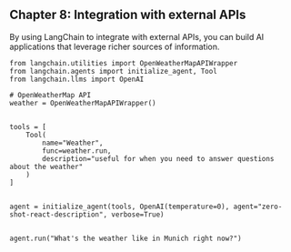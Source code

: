 ## Chapter 8: Integration with external APIs
By using LangChain to integrate with external APIs, you can build AI applications that leverage richer sources of information.

```
from langchain.utilities import OpenWeatherMapAPIWrapper
from langchain.agents import initialize_agent, Tool
from langchain.llms import OpenAI

# OpenWeatherMap API
weather = OpenWeatherMapAPIWrapper()


tools = [
    Tool(
        name="Weather",
        func=weather.run,
        description="useful for when you need to answer questions about the weather"
    )
]


agent = initialize_agent(tools, OpenAI(temperature=0), agent="zero-shot-react-description", verbose=True)


agent.run("What's the weather like in Munich right now?")

```
